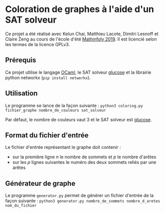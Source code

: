 # Coloration de graphes à l'aide d'un SAT solveur

Ce projet a été réalisé avec Kelun Chai, Matthieu Lacote, Dimitri Lesnoff et Claire Zeng au cours de l'école d'été [Mathinfoly 2019](http://www.mathinfoly.org/).
Il est licencié selon les termes de la licence GPLv3.

## Prérequis

Ce projet utilise le langage [OCaml](https://ocaml.org/index.fr.html), le SAT solveur [glucose](https://www.labri.fr/perso/lsimon/glucose/) et la librairie python networkx (`pip install networkx`).

## Utilisation

Le programme se lance de la façon suivante :
`python3 coloring.py fichier_graphe nombre_de_couleurs sat_solveur`

Par défaut, le nombre de couleurs vaut 3 et le SAT solveur est [glucose](https://www.labri.fr/perso/lsimon/glucose/).

## Format du fichier d'entrée

Le fichier d'entrée représentant le graphe doit contenir :
* sur la première ligne _n_ le nombre de sommets et _p_ le nombre d'arêtes
* sur les _p_ lignes suivantes le numéro des deux sommets reliés par une arêtes

## Générateur de graphe

Le programme `generator.py` permet de générer un fichier d'entrée de la façon suivante :
`python3 generator.py nombre_de_sommets nombre_d_aretes nom_du_fichier`
